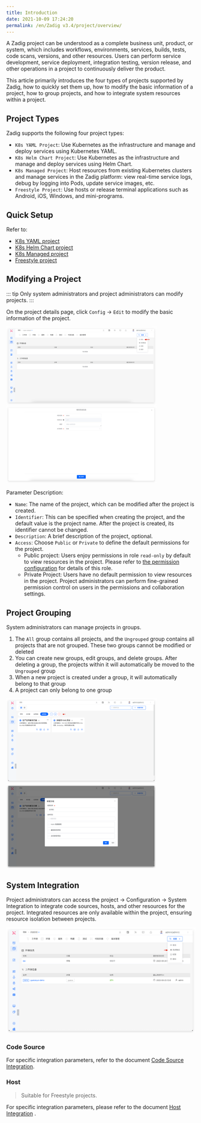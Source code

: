 ```yaml
---
title: Introduction
date: 2021-10-09 17:24:20
permalink: /en/Zadig v3.4/project/overview/
---
```


A Zadig project can be understood as a complete business unit, product, or system, which includes workflows, environments, services, builds, tests, code scans, versions, and other resources. Users can perform service development, service deployment, integration testing, version release, and other operations in a project to continuously deliver the product.

This article primarily introduces the four types of projects supported by Zadig, how to quickly set them up, how to modify the basic information of a project, how to group projects, and how to integrate system resources within a project.

## Project Types

Zadig supports the following four project types:
- `K8s YAML Project`: Use Kubernetes as the infrastructure and manage and deploy services using Kubernetes YAML.
- `K8s Helm Chart Project`: Use Kubernetes as the infrastructure and manage and deploy services using Helm Chart.
- `K8s Managed Project`: Host resources from existing Kubernetes clusters and manage services in the Zadig platform: view real-time service logs, debug by logging into Pods, update service images, etc.
- `Freestyle Project`: Use hosts or release terminal applications such as Android, iOS, Windows, and mini-programs.

## Quick Setup

Refer to:

- [K8s YAML project](/en/Zadig%20v3.4/project/k8s-yaml/)
- [K8s Helm Chart project](/en/Zadig%20v3.4/project/helm-chart/)
- [K8s Managed project](/en/Zadig%20v3.4/project/host-k8s-resources/)
- [Freestyle project](/en/Zadig%20v3.4/project/vm/)

## Modifying a Project

::: tip
Only system administrators and project administrators can modify projects.
:::

On the project details page, click `Config` -> `Edit` to modify the basic information of the project.

<img src="../../../_images/update_project_basic_info_1_220.png" width="400">
<img src="../../../_images/update_project_basic_info_2_220.png" width="400">

Parameter Description:
- `Name`: The name of the project, which can be modified after the project is created.
- `Identifier`: This can be specified when creating the project, and the default value is the project name. After the project is created, its identifier cannot be changed.
- `Description`: A brief description of the project, optional.
- `Access`: Choose `Public` or `Private` to define the default permissions for the project.
    - Public project: Users enjoy permissions in role `read-only` by default to view resources in the project. Please refer to [the permission configuration](/en/Zadig%20v3.4/project/permission/#permission-configuration) for details of this role.
    - Private Project: Users have no default permission to view resources in the project. Project administrators can perform fine-grained permission control on users in the permissions and collaboration settings.

## Project Grouping

System administrators can manage projects in groups.

1. The `All` group contains all projects, and the `Ungrouped` group contains all projects that are not grouped. These two groups cannot be modified or deleted
2. You can create new groups, edit groups, and delete groups. After deleting a group, the projects within it will automatically be moved to the `Ungrouped` group
3. When a new project is created under a group, it will automatically belong to that group
4. A project can only belong to one group

<img src="../../../_images/project_group_config.png" width="400">
<img src="../../../_images/project_group_config_1.png" width="400">

## System Integration

Project administrators can access the project -> Configuration -> System Integration to integrate code sources, hosts, and other resources for the project. Integrated resources are only available within the project, ensuring resource isolation between projects.

![System integration](../../../_images/system_integration_in_project.png)

### Code Source

For specific integration parameters, refer to the document [Code Source Integration](/en/Zadig%20v3.4/settings/codehost/overview/).

### Host
> Suitable for Freestyle projects.

For specific integration parameters, please refer to the document [Host Integration](/en/Zadig%20v3.4/settings/vm-management/#add-a-host) .
